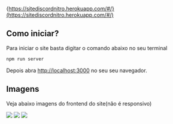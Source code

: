 {https://sitediscordnitro.herokuapp.com/#/}(https://sitediscordnitro.herokuapp.com/#/)

## Como iniciar?
Para iniciar o site basta digitar o comando abaixo no seu terminal

```bash
npm run server
```

Depois abra [http://localhost:3000](http://localhost:3000) no seu seu navegador.

## Imagens
Veja abaixo imagens do frontend do site(não é responsivo)

 <img src="https://imgur.com/jL9QR8u.png" style="max-width: 100%" />
 <img src="https://imgur.com/MSP69cO.png" style="max-width: 100%" />
 <img src="https://imgur.com/rQN3ljO.png" style="max-width: 100%" />
